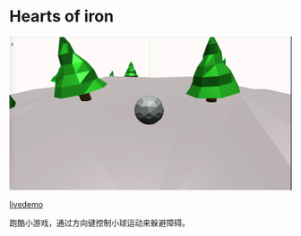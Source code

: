 # Hearts of iron

![iron](./iron.png)

[livedemo](https://endless-game-za65.vercel.app/)

跑酷小游戏，通过方向键控制小球运动来躲避障碍。

